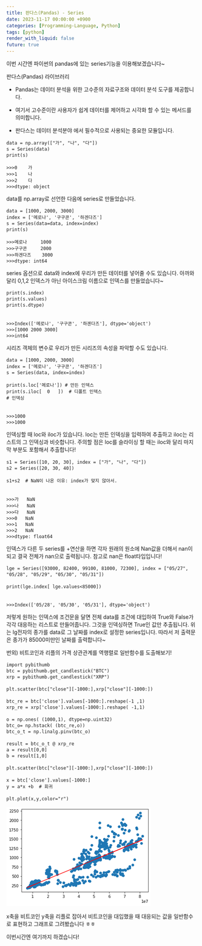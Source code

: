 ```yaml
---
title: 판다스(Pandas) - Series
date: 2023-11-17 00:00:00 +0900
categories: [Programming-Language, Python]
tags: [python]
render_with_liquid: false
future: true
---
```


이번 시간엔 파이썬의 pandas에 있는 series기능을 이용해보겠습니다~

판다스(Pandas) 라이브러리

-   Pandas는 데이터 분석을 위한 고수준의 자료구조와 데이터 분석 도구를 제공합니다.

-   여기서 고수준이란 사용자가 쉽게 데이터를 제어하고 시각화 할 수 있는 메서드를 의미합니다.
-   판다스는 데이터 분석분야 에서 필수적으로 사용되는 중요한 모듈입니다.

```
data = np.array(["가", "나", "다"])
s = Series(data)
print(s)

>>>0    가
>>>1    나
>>>2    다
>>>dtype: object
```

data를 np.array로 선언한 다음에 series로 만들었습니다.

```
data = [1000, 2000, 3000]
index = ['메로나', '구구콘', '하겐다즈']
s = Series(data=data, index=index)
print(s)

>>>메로나     1000
>>>구구콘     2000
>>>하겐다즈    3000
>>>dtype: int64
```

series 옵션으로 data와 index에 우리가 만든 데이터를 넣어줄 수도 있습니다. 아까와 달리 0,1,2 인덱스가 아닌 아이스크림 이름으로 인덱스를 만들었습니다~

```
print(s.index)
print(s.values)
print(s.dtype)


>>>Index(['메로나', '구구콘', '하겐다즈'], dtype='object')
>>>[1000 2000 3000]
>>>int64
```

시리즈 객체의 변수로 우리가 만든 시리즈의 속성을 파악할 수도 있습니다.

```
data = [1000, 2000, 3000]
index = ['메로나', '구구콘', '하겐다즈']
s = Series(data, index=index)

print(s.loc['메로나']) # 만든 인덱스
print(s.iloc[  0   ])  # 디폴트 인덱스
# 인덱싱


>>>1000
>>>1000
```

인덱싱할 때 loc와 iloc가 있습니다. loc는 만든 인덱싱을 입력하여 추출하고 iloc는 리스트의 그 인덱싱과 비슷합니다. 주의할 점은 loc를 슬라이싱 할 때는 iloc와 달리 마지막 부분도 포함해서 추출합니다!

```
s1 = Series([10, 20, 30], index = ["가", "나", "다"])
s2 = Series([20, 30, 40])

s1+s2  # NaN이 나온 이유: index가 맞지 않아서.


>>>가   NaN
>>>나   NaN
>>>다   NaN
>>>0   NaN
>>>1   NaN
>>>2   NaN
>>>dtype: float64
```

인덱스가 다른 두 series를 +연산을 하면 각자 원래의 원소에 Nan값을 더해서 nan이 되고 결국 전체가 nan으로 출력됩니다. 참고로 nan은 float타입입니다!

```
lge = Series([93000, 82400, 99100, 81000, 72300], index = ["05/27", "05/28", "05/29", "05/30", "05/31"])

print(lge.index[ lge.values<85000])


>>>Index(['05/28', '05/30', '05/31'], dtype='object')
```

저렇게 원하는 인덱스에 조건문을 달면 전체 data를 조건에 대입하여 True와 False가 각각 대응하는 리스트로 만들어줍니다. 그것을 인덱싱하면 True인 값만 추출됩니다. 위는 lg전자의 종가를 data로 그 날짜를 index로 설정한 series입니다. 따라서 저 출력문은 종가가 85000미만인 날짜를 출력합니다~

번외) 비트코인과 리플의 가격 상관관계를 역행렬로 일반함수를 도출해보기!

```
import pybithumb
btc = pybithumb.get_candlestick("BTC")
xrp = pybithumb.get_candlestick("XRP")

plt.scatter(btc["close"][-1000:],xrp["close"][-1000:])

btc_re = btc['close'].values[-1000:].reshape(-1 ,1)
xrp_re = xrp['close'].values[-1000:].reshape( -1,1)

o = np.ones( (1000,1), dtype=np.uint32)
btc_o= np.hstack( (btc_re,o))
btc_o_t = np.linalg.pinv(btc_o)

result = btc_o_t @ xrp_re
a = result[0,0]
b = result[1,0]

plt.scatter(btc["close"][-1000:],xrp["close"][-1000:])

x = btc['close'].values[-1000:]
y = a*x +b  # 회귀

plt.plot(x,y,color="r")
```

![Desktop View](/assets/img/Programming-Language/Python/Pandas/1.png)

x축을 비트코인 y축을 리플로 잡아서 비트코인을 대입했을 때 대응되는 값을 일반함수로 표현하고 그래프로 그려봤습니다 ㅎㅎ

이번시간엔 여기까지 하겠습니다!